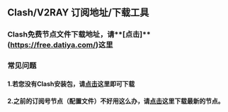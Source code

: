 ## Clash/V2RAY 订阅地址/下载工具
### Clash免费节点文件下载地址，请**[点击]**(https://free.datiya.com/)这里
### 常见问题
#### 1.若您没有Clash安装包，请[**点击**](https://www.cordcloud.us/clients/Clash-Windows.exe)这里即可下载
#### 2.之前的订阅号节点（配置文件）不好用这么办，请[**点击**](https://free.datiya.com/)这里下载最新的节点。
